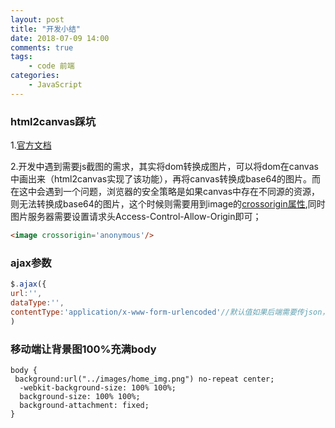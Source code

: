 ```yaml
---
layout: post
title: "开发小结"
date: 2018-07-09 14:00
comments: true
tags: 
	- code 前端 
categories:
	- JavaScript 
---
```

### html2canvas踩坑
1.[官方文档](http://html2canvas.hertzen.com)

2.开发中遇到需要js截图的需求，其实将dom转换成图片，可以将dom在canvas中画出来（html2canvas实现了该功能），再将canvas转换成base64的图片。而在这中会遇到一个问题，浏览器的安全策略是如果canvas中存在不同源的资源，则无法转换成base64的图片，这个时候则需要用到image的[crossorigin属性](https://developer.mozilla.org/en/HTML/CORS_settings_attributes),同时图片服务器需要设置请求头Access-Control-Allow-Origin即可；
```html
<image crossorigin='anonymous'/>
```
### ajax参数
```JavaScript
$.ajax({
url:'',
dataType:'',
contentType:'application/x-www-form-urlencoded'//默认值如果后端需要传json，则需要改为'application/json'
)
```
### 移动端让背景图100%充满body
```stylesheet
body {
 background:url("../images/home_img.png") no-repeat center;
  -webkit-background-size: 100% 100%;
  background-size: 100% 100%;
  background-attachment: fixed;
}
```